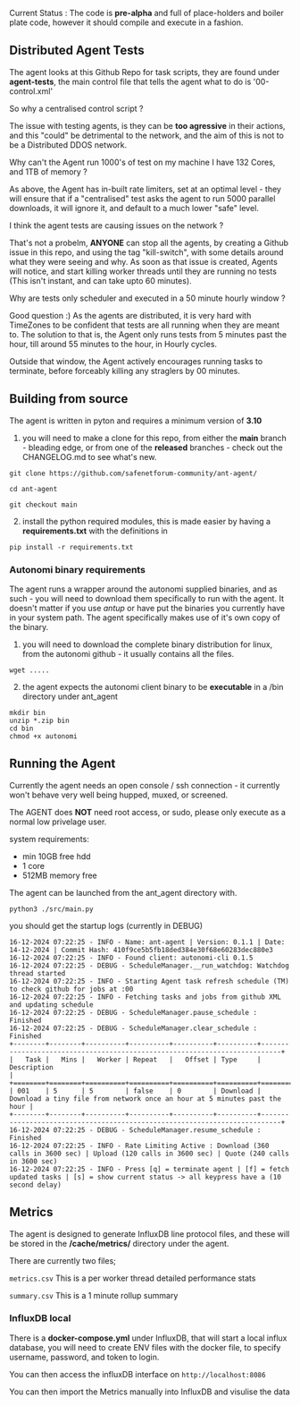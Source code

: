 Current Status : The code is **pre-alpha** and full of place-holders and boiler plate code, however it should compile and execute in a fashion.

## Distributed Agent Tests

The agent looks at this Github Repo for task scripts, they are found under **agent-tests**, the main control file that tells the agent what to do is '00-control.xml'

So why a centralised control script ?

The issue with testing agents, is they can be **too agressive** in their actions, and this "could" be detrimental to the network, and the aim of this is not to be a Distributed DDOS network.

Why can't the Agent run 1000's of test on my machine I have 132 Cores, and 1TB of memory ?

As above, the Agent has in-built rate limiters, set at an optimal level - they will ensure that if a "centralised" test asks the agent to run 5000 parallel downloads, it will ignore it, and default to a much lower "safe" level.

I think the agent tests are causing issues on the network ?

That's not a probelm, **ANYONE** can stop all the agents, by creating a Github issue in this repo, and using the tag "kill-switch", with some details around what they were seeing and why.  As soon as that issue is created, Agents will notice, and start killing worker threads until they are running no tests (This isn't instant, and can take upto 60 minutes).

Why are tests only scheduler and executed in a 50 minute hourly window ?

Good question :) As the agents are distributed, it is very hard with TimeZones to be confident that tests are all running when they are meant to.  The solution to that is, the Agent only runs tests from 5 minutes past the hour, till around 55 minutes to the hour, in Hourly cycles.

Outside that window, the Agent actively encourages running tasks to terminate, before forceably killing any straglers by 00 minutes.

## Building from source

The agent is written in pyton and requires a minimum version of **3.10**

1) you will need to make a clone for this repo, from either the **main** branch - bleading edge, or from one of the **released** branches - check out the CHANGELOG.md to see what's new.

```
git clone https://github.com/safenetforum-community/ant-agent/

cd ant-agent

git checkout main
```

2) install the python required modules, this is made easier by having a **requirements.txt** with the definitions in
```
pip install -r requirements.txt
```

### Autonomi binary requirements

The agent runs a wrapper around the autonomi supplied binaries, and as such - you will need to download them specifically to run with the agent.  It doesn't matter if you use *antup* or have put the binaries you currently have in your system path.  The agent specifically makes use of it's own copy of the binary.

1) you will need to download the complete binary distribution for linux, from the autonomi github - it usually contains all the files.

```wget .....```

2) the agent expects the autonomi client binary to be **executable** in a /bin directory under ant_agent

```
mkdir bin
unzip *.zip bin
cd bin
chmod +x autonomi
```

## Running the Agent

Currently the agent needs an open console / ssh connection - it currently won't behave very well being hupped, muxed, or screened.

The AGENT does **NOT** need root access, or sudo, please only execute as a normal low privelage user.

system requirements:

* min 10GB free hdd
* 1 core
* 512MB memory free

The agent can be launched from the ant_agent directory with.

```python3 ./src/main.py```

you should get the startup logs (currently in DEBUG)

```
16-12-2024 07:22:25 - INFO - Name: ant-agent | Version: 0.1.1 | Date: 14-12-2024 | Commit Hash: 410f9ce5b5fb18ded384e30f68e60283dec880e3
16-12-2024 07:22:25 - INFO - Found client: autonomi-cli 0.1.5
16-12-2024 07:22:25 - DEBUG - ScheduleManager.__run_watchdog: Watchdog thread started
16-12-2024 07:22:25 - INFO - Starting Agent task refresh schedule (TM) to check github for jobs at :00
16-12-2024 07:22:25 - INFO - Fetching tasks and jobs from github XML and updating schedule
16-12-2024 07:22:25 - DEBUG - ScheduleManager.pause_schedule : Finished
16-12-2024 07:22:25 - DEBUG - ScheduleManager.clear_schedule : Finished
+--------+--------+----------+----------+----------+----------+---------------------------------------------------------------------------+
|   Task |   Mins |   Worker | Repeat   |   Offset | Type     | Description                                                               |
+========+========+==========+==========+==========+==========+===========================================================================+
| 001    | 5      | 5        | false    | 0        | Download | Download a tiny file from network once an hour at 5 minutes past the hour |
+--------+--------+----------+----------+----------+----------+---------------------------------------------------------------------------+
16-12-2024 07:22:25 - DEBUG - ScheduleManager.resume_schedule : Finished
16-12-2024 07:22:25 - INFO - Rate Limiting Active : Download (360 calls in 3600 sec) | Upload (120 calls in 3600 sec) | Quote (240 calls in 3600 sec)
16-12-2024 07:22:25 - INFO - Press [q] = terminate agent | [f] = fetch updated tasks | [s] = show current status -> all keypress have a (10 second delay)

```

## Metrics

The agent is designed to generate InfluxDB line protocol files, and these will be stored in the **/cache/metrics/** directory under the agent.

There are currently two files;

``metrics.csv``  This is a per worker thread detailed performance stats  

``summary.csv``  This is a 1 minute rollup summary

### InfluxDB local

There is a **docker-compose.yml** under InfluxDB, that will start a local influx database, you will need to create ENV files with the docker file, to specify username, password, and token to login.

You can then access the influxDB interface on ``http://localhost:8086``

You can then import the Metrics manually into InfluxDB and visulise the data
